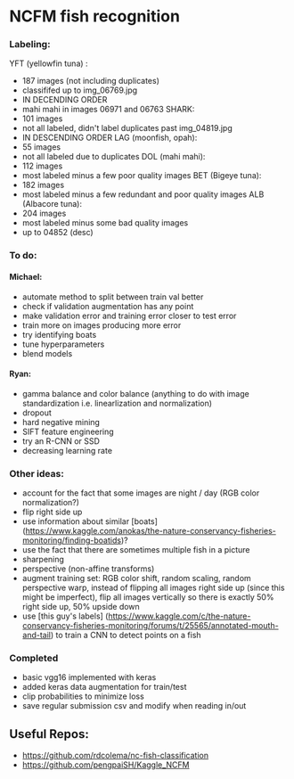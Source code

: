 # NCFM fish recognition #

### Labeling: ###
YFT (yellowfin tuna) :
  * 187 images (not including duplicates)
  * classififed up to img_06769.jpg 
  * IN DECENDING ORDER
  * mahi mahi in images 06971 and 06763
SHARK:
  * 101 images
  * not all labeled, didn't label duplicates past img_04819.jpg
  * IN DESCENDING ORDER
LAG (moonfish, opah):
  * 55 images
  * not all labeled due to duplicates
DOL (mahi mahi):
  * 112 images
  * most labeled minus a few poor quality images
BET (Bigeye tuna):
  * 182 images
  * most labeled minus a few redundant and poor quality images
ALB (Albacore tuna):
  * 204 images
  * most labeled minus some bad quality images
  * up to 04852 (desc)


### To do: ###
#### Michael: ####
* automate method to split between train val better
* check if validation augmentation has any point
* make validation error and training error closer to test error
* train more on images producing more error
* try identifying boats
* tune hyperparameters
* blend models

#### Ryan: ####
* gamma balance and color balance (anything to do with image standardization i.e. linearlization and normalization)
* dropout
* hard negative mining
* SIFT feature engineering
* try an R-CNN or SSD
* decreasing learning rate

### Other ideas: ###
* account for the fact that some images are night / day (RGB color normalization?)
* flip right side up
* use information about similar [boats] (https://www.kaggle.com/anokas/the-nature-conservancy-fisheries-monitoring/finding-boatids)?
* use the fact that there are sometimes multiple fish in a picture
* sharpening
* perspective (non-affine transforms)
* augment training set: RGB color shift, random scaling, random perspective warp, instead of flipping all images right side up (since this might be imperfect), flip all images vertically so there is exactly 50% right side up, 50% upside down
* use [this guy's labels] (https://www.kaggle.com/c/the-nature-conservancy-fisheries-monitoring/forums/t/25565/annotated-mouth-and-tail) to train a CNN to detect points on a fish


### Completed ###
* basic vgg16 implemented with keras
* added keras data augmentation for train/test
* clip probabilities to minimize loss
* save regular submission csv and modify when reading in/out

## Useful Repos: ##
* https://github.com/rdcolema/nc-fish-classification
* https://github.com/pengpaiSH/Kaggle_NCFM

